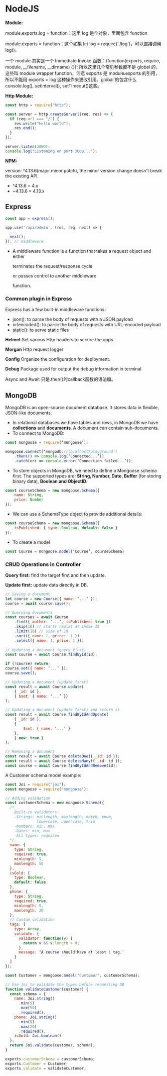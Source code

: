 # NodeJS

**Module:**

module.exports.log = function：这里 log 是个对象，里面包含 function

module.exports = function：这个如果 let log = require\('./log'\)，可以直接调用 log\(\)。

一个 module 其实是一个 Immediate Invoke 函数：\(function\(exports, require, module, \_\_filename, \_\_dirname\) {}\); 所以这里几个常见参数都不是 global 的，这些叫 module wrapper function，注意 exports 是 module.exports 的引用，所以不能用 exports = log 这种操作来更改引用。global 的包含什么 console.log\(\), setInterval\(\), setTimeout\(\)这些。

**Http Module:**

```javascript
const http = require("http");

const server = http.createServer((req, res) => {
  if (req.url === "/") {
    res.write("hello world");
    res.end();
  }
});

server.listen(3000);
console.log("Listening on port 3000...");
```

**NPM:**

version: ^4.13.6\(major.minor.patch\), the minor version change doesn't break the existing API.

* ^4.13.6 = 4.x
* ~4.13.6 = 4.13.x

## Express

```javascript
const app = express();

app.use('/api/admin', (res, req, next) => {
  ...
  next();
}); // middleware
```

* A middleware function is a function that takes a request object and either

  terminates the request/response cycle

  or passes control to another middleware

  function.

### Common plugin in Express

Express has a few built-in middleware functions:

* json\(\): to parse the body of requests with a JSON payload
* urlencoded\(\): to parse the body of requests with URL-encoded payload
* static\(\): to serve static files

**Helmet** Set various Http headers to secure the apps

**Morgan** Http request logger

**Config** Organize the configuration for deployment.

**Debug** Package used for output the debug information in terminal

Async and Await 只是.then\(\)的callback函数的语法糖。

## MongoDB

MongoDB is an open-source document database. It stores data in flexible, JSON-like documents.

* In relational databases we have tables and rows, in MongoDB we have **collections** and **documents**. A document can contain sub-documents.
* To connect to MongoDB:

```javascript
const mongoose = require(‘mongoose’);

mongoose.connect(‘mongodb://localhost/playground')
    .then(() => console.log(‘Connected...’))
    .catch(err => console.error(‘Connection failed...’));
```

* To store objects in MongoDB, we need to define a Mongoose schema first. The supported types are: **String, Number, Date, Buffer** \(for storing binary data\), **Boolean and ObjectID**.

```javascript
const courseSchema = new mongoose.Schema({
    name: String,
    price: Number
});
```

* We can use a SchemaType object to provide additional details:

```javascript
const courseSchema = new mongoose.Schema({
    isPublished: { type: Boolean, default: false }
});
```

* To create a model

```javascript
const Course = mongoose.model(‘Course’, courseSchema)
```

### CRUD Operations in Controller

**Query first:** find the target first and then update.

**Update first:** update data directly in DB.

```javascript
// Saving a document 
let course = new Course({ name: ‘...’ });
course = await course.save();

// Querying documents
const courses = await Course
    .find({ author: ‘...’, isPublished: true })
    .skip(10) // starts reulst at index 10
    .limit(10) // size of 10
    .sort({ name: 1, price: -1 })
    .select({ name: 1, price: 1 });
    
// Updating a document (query first) 
const course = await Course.findById(id);

if (!course) return; 
course.set({ name: ‘...’ });
course.save();

// Updating a document (update first) 
const result = await Course.update(
    { _id: id }, 
    { $set: { name: ‘...’ }}
);

// Updating a document (update first) and return it
const result = await Course.findByIdAndUpdate(
    { _id: id }, 
    {    
        $set: { name: ‘...’ }
    }, 
    { new: true }
);

// Removing a document 
const result = await Course.deleteOne({ _id: id });
const result = await Course.deleteMany({ _id: id });
const course = await Course.findByIdAndRemove(id);
```

A Customer schema model example:

```javascript
const Joi = require("joi");
const mongoose = require("mongoose");

// Adding validation
const customerSchema = new mongoose.Schema({
  /*
    Built-in validators:
    -Strings: minlength, maxlength, match, enum, 
              lowercase, uppercase, trim
    -Numbers: min, max
    -Dates: min, max
    -All types: required
  */
  name: {
    type: String,
    required: true,
    minlength: 5,
    maxlength: 50
  },
  isGold: {
    type: Boolean,
    default: false
  },
  phone: {
    type: String,
    required: true,
    minlength: 5,
    maxlength: 20
  },
  // Custom validation 
  tags: [
    type: Array,
    validate: {
      validator: function(v) { 
        return v && v.length > 0; 
      },
      message: ‘A course should have at least 1 tag.’
    }
  ]
});

const Customer = mongoose.model("Customer", customerSchema);

// Use Joi to validate the types before requesting DB
function validateCustomer(customer) {
  const schema = {
    name: Joi.string()
      .min(5)
      .max(50)
      .required(),
    phone: Joi.string()
      .min(5)
      .max(20)
      .required(),
    isGold: Joi.boolean()
  };
  return Joi.validate(customer, schema);
}

exports.customerSchema = customerSchema;
exports.Customer = Customer;
exports.validate = validateCustomer;

```

